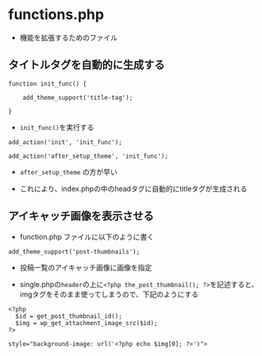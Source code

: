 # functions.php

- 機能を拡張するためのファイル

## タイトルタグを自動的に生成する

`function init_func() {`

`    add_theme_support('title-tag');`

`}`

- `init_func()`を実行する

`add_action('init', 'init_func');`

`add_action('after_setup_theme', 'init_func');`

- `after_setup_theme`
の方が早い

- これにより、index.phpの中のheadタグに自動的にtitleタグが生成される

## アイキャッチ画像を表示させる

- function.php ファイルに以下のように書く
```function.php
add_theme_support('post-thumbnails');
```

- 投稿一覧のアイキャッチ画像に画像を指定

- single.phpの`header`の上に`<?php the_post_thumbnail(); ?>`を記述すると、imgタグをそのまま使ってしまうので、下記のようにする

```single.php
<?php
  $id = get_post_thumbnail_id();
  $img = wp_get_attachment_image_src($id);
?>
```

```single.php
style="background-image: url('<?php echo $img[0]; ?>')">
```
